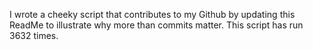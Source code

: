 I wrote a cheeky script that contributes to my Github by updating this ReadMe to illustrate why more than commits matter. This script has run 3632 times.